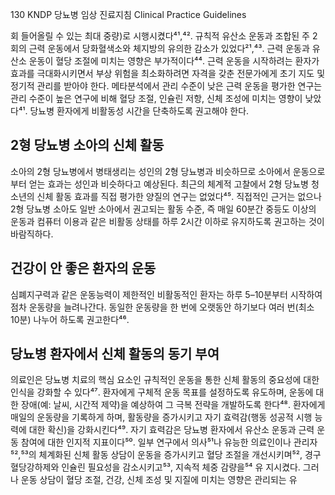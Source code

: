 130 KNDP 당뇨병 임상 진료지침 Clinical Practice Guidelines

회 들어올릴 수 있는 최대 중량)로 시행시켰다⁴¹,⁴². 규칙적 유산소 운동과 조합된 주 2회의 근력 운동에서 당화혈색소와 체지방의 유의한 감소가 있었다²¹,⁴³. 근력 운동과 유산소 운동이 혈당 조절에 미치는 영향은 부가적이다⁴⁴. 근력 운동을 시작하려는 환자가 효과를 극대화시키면서 부상 위험을 최소화하려면 자격을 갖춘 전문가에게 초기 지도 및 정기적 관리를 받아야 한다. 메타분석에서 관리 수준이 낮은 근력 운동을 평가한 연구는 관리 수준이 높은 연구에 비해 혈당 조절, 인슐린 저항, 신체 조성에 미치는 영향이 낮았다⁴¹. 당뇨병 환자에게 비활동성 시간을 단축하도록 권고해야 한다.

## 2형 당뇨병 소아의 신체 활동

소아의 2형 당뇨병에서 병태생리는 성인의 2형 당뇨병과 비슷하므로 소아에서 운동으로부터 얻는 효과는 성인과 비슷하다고 예상된다. 최근의 체계적 고찰에서 2형 당뇨병 청소년의 신체 활동 효과를 직접 평가한 양질의 연구는 없었다⁴⁵. 직접적인 근거는 없으나 2형 당뇨병 소아도 일반 소아에서 권고되는 활동 수준, 즉 매일 60분간 중등도 이상의 운동과 컴퓨터 이용과 같은 비활동 상태를 하루 2시간 이하로 유지하도록 권고하는 것이 바람직하다.

## 건강이 안 좋은 환자의 운동

심폐지구력과 같은 운동능력이 제한적인 비활동적인 환자는 하루 5–10분부터 시작하여 점차 운동량을 늘려나간다. 동일한 운동량을 한 번에 오랫동안 하기보다 여러 번(최소 10분) 나누어 하도록 권고한다⁴⁶.

## 당뇨병 환자에서 신체 활동의 동기 부여

의료인은 당뇨병 치료의 핵심 요소인 규칙적인 운동을 통한 신체 활동의 중요성에 대한 인식을 강화할 수 있다⁴⁷. 환자에게 구체적 운동 목표를 설정하도록 유도하며, 운동에 대한 장애(예: 날씨, 시간적 제약)을 예상하여 그 극복 전략을 개발하도록 한다⁴⁸. 환자에게 매일의 운동량을 기록하게 하며, 활동량을 증가시키고 자기 효력감(행동 성공적 시행 능력에 대한 확신)을 강화시킨다⁴⁹. 자기 효력감은 당뇨병 환자에서 유산소 운동과 근력 운동 참여에 대한 인지적 지표이다⁵⁰. 일부 연구에서 의사⁵¹나 유능한 의료인이나 관리자⁵²,⁵³의 체계화된 신체 활동 상담이 운동을 증가시키고 혈당 조절을 개선시키며⁵², 경구 혈당강하제와 인슐린 필요성을 감소시키고⁵³, 지속적 체중 감량을⁵⁴ 유 지시켰다. 그러나 운동 상담이 혈당 조절, 건강, 신체 조성 및 지질에 미치는 영향은 관리되는 유